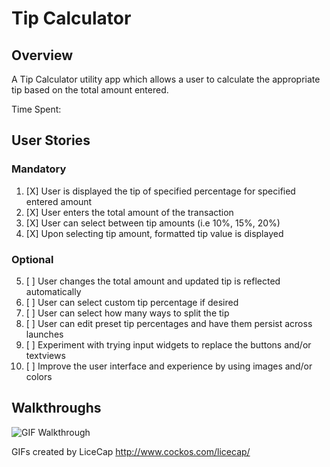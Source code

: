 
Tip Calculator
====
## Overview
A Tip Calculator utility app which allows a user to calculate the appropriate tip based on the total amount entered.

Time Spent:


## User Stories

### Mandatory
1. [X] User is displayed the tip of specified percentage for specified entered amount
2. [X] User enters the total amount of the transaction
3. [X] User can select between tip amounts (i.e 10%, 15%, 20%)
4. [X] Upon selecting tip amount, formatted tip value is displayed

### Optional
5. [ ] User changes the total amount and updated tip is reflected automatically
6. [ ] User can select custom tip percentage if desired
7. [ ] User can select how many ways to split the tip
8. [ ] User can edit preset tip percentages and have them persist across launches
9. [ ] Experiment with trying input widgets to replace the buttons and/or textviews
10. [ ] Improve the user interface and experience by using images and/or colors

## Walkthroughs

![GIF Walkthrough](walkthrough-gifs/SimpleToDo.gif)

GIFs created by LiceCap <http://www.cockos.com/licecap/>
